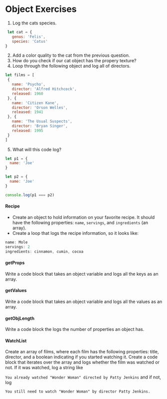 # Object Exercises

1. Log the cats species. 
```js 
 let cat = {
   genus: 'Felis',
   species: 'Catus'
}
```
2. Add a color quality to the cat from the previous question. 
3. How do you check if our cat object has the propery texture? 
4. Loop through the following object and log all of directors.
``` js
let films = [
 {
   name: 'Psycho',
   director: 'Alfred Hitchcock',
   released: 1960
 }, {
   name: 'Citizen Kane',
   director: 'Orson Welles',
   released: 1941
 }, {
   name: 'The Usual Suspects',
   director: 'Bryan Singer',
   released: 1995
 }
]

```
5. What will this code log? 
```js
let p1 = {
  name: 'Joe'
}

let p2 = {
  name: 'Joe'
}

console.log(p1 === p2)

```


#### Recipe

* Create an object to hold information on your favorite recipe. It should have the following properties: `name`, `servings`, and `ingredients` (an array).
* Create a loop that logs the recipe information, so it looks like:

```javascript
name: Mole
servings: 2
ingredients: cinnamon, cumin, cocoa
```

#### getProps 
Write a code block that takes an object variable and logs all the keys as an array. 


#### getValues
Write a code block that takes an object variable and logs all the values as an array. 

#### getObjLength 
Write a code block the logs the number of properties an object has. 

#### WatchList
Create an array of films, where each film has the following properties: title, director, and a boolean indicating if you started watching it. 
Create a code block that iterates over the array and logs whether the film was watched or not. If it was watched, log a string like

`You already watched "Wonder Woman" directed by Patty Jenkins`
and if not, log

`You still need to watch "Wonder Woman" by director Patty Jenkins. `
